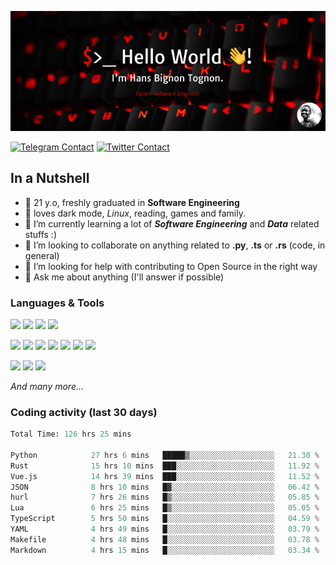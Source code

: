 ![Cover](assets/gh-readme-cover.png)

[![Telegram Contact](https://img.shields.io/badge/Telegram-%230088CC.svg?style=for-the-badge&logo=telegram&logoColor=white)](https://t.me/hanstobi) [![Twitter Contact](https://img.shields.io/badge/Twitter-%2308A0E9.svg?style=for-the-badge&logo=twitter&logoColor=white)](https://twitter.com/_tobihans)

## In a Nutshell
- 👤 21 y.o, freshly graduated in **Software Engineering**
- 🖤 loves dark mode, *Linux*, reading, games and family.
- 🌱 I’m currently learning a lot of ***Software Engineering*** and ***Data*** related stuffs :)
- 👯 I’m looking to collaborate on anything related to **.py**, **.ts** or **.rs** (code, in general)
- 🤔 I’m looking for help with contributing to Open Source in the right way
- 💬 Ask me about anything (I'll answer if possible)

### Languages & Tools
![](https://img.shields.io/badge/Linux-%23eab30f.svg?style=for-the-badge&logo=linux&logoColor=black) ![](https://img.shields.io/badge/Git-%23e54a2f.svg?style=for-the-badge&logo=git&logoColor=white) ![](https://img.shields.io/badge/Github-%231a1d21.svg?style=for-the-badge&logo=github&logoColor=white) ![](https://img.shields.io/badge/Docker-%230394f0.svg?style=for-the-badge&logo=docker&logoColor=white)

![](https://img.shields.io/badge/C-%231a1d21.svg?style=for-the-badge&logo=C&logoColor=white) ![](https://img.shields.io/badge/TypeScript-%230074c2.svg?style=for-the-badge&logo=typescript&logoColor=white) ![](https://img.shields.io/badge/Python-%23f0c540.svg?style=for-the-badge&logo=python) ![](https://img.shields.io/badge/Rust-%23ea4800.svg?style=for-the-badge&logo=rust) ![](https://img.shields.io/badge/Php-%237175aa.svg?style=for-the-badge&logo=php&logoColor=white) ![](https://img.shields.io/badge/HTML-%23d84924.svg?style=for-the-badge&logo=html5&logoColor=white) ![](https://img.shields.io/badge/Scss-%23c45f92.svg?style=for-the-badge&logo=sass&logoColor=white)

![](https://img.shields.io/badge/Vue-%23314559.svg?style=for-the-badge&logo=vue.js) ![](https://img.shields.io/badge/Laravel-%23e54a2f.svg?style=for-the-badge&logo=laravel&logoColor=white) ![](https://img.shields.io/badge/Adonis-%235a45ff.svg?style=for-the-badge&logo=adonisjs)

*And many more...*

### Coding activity (last 30 days)
<!--START_SECTION:waka-->

```python
Total Time: 126 hrs 25 mins

Python            27 hrs 6 mins   █████▒░░░░░░░░░░░░░░░░░░░   21.30 %
Rust              15 hrs 10 mins  ███░░░░░░░░░░░░░░░░░░░░░░   11.92 %
Vue.js            14 hrs 39 mins  ███░░░░░░░░░░░░░░░░░░░░░░   11.52 %
JSON              8 hrs 10 mins   █▓░░░░░░░░░░░░░░░░░░░░░░░   06.42 %
hurl              7 hrs 26 mins   █▒░░░░░░░░░░░░░░░░░░░░░░░   05.85 %
Lua               6 hrs 25 mins   █▒░░░░░░░░░░░░░░░░░░░░░░░   05.05 %
TypeScript        5 hrs 50 mins   █░░░░░░░░░░░░░░░░░░░░░░░░   04.59 %
YAML              4 hrs 49 mins   █░░░░░░░░░░░░░░░░░░░░░░░░   03.79 %
Makefile          4 hrs 48 mins   █░░░░░░░░░░░░░░░░░░░░░░░░   03.78 %
Markdown          4 hrs 15 mins   █░░░░░░░░░░░░░░░░░░░░░░░░   03.34 %
```

<!--END_SECTION:waka-->

